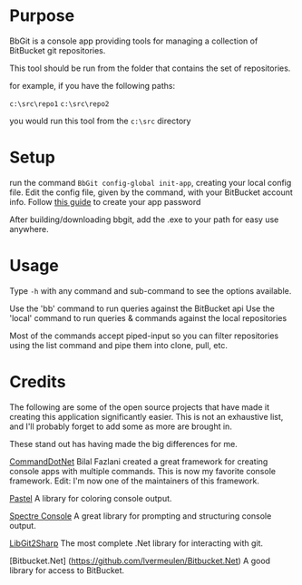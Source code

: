 ﻿# Purpose
BbGit is a console app providing tools for managing a collection of BitBucket git repositories.

This tool should be run from the folder that contains the set of repositories.  

for example, if you have the following paths:

`c:\src\repo1`
`c:\src\repo2`

you would run this tool from the `c:\src` directory

# Setup
run the command `BbGit config-global init-app`, creating your local config file.
Edit the config file, given by the command, with your BitBucket account info.
Follow [this guide](https://confluence.atlassian.com/bitbucket/app-passwords-828781300.html) to create your app password

After building/downloading bbgit, add the .exe to your path for easy use anywhere.

# Usage
Type `-h` with any command and sub-command to see the options available.

Use the 'bb' command to run queries against the BitBucket api
Use the 'local' command to run queries & commands against the local repositories

Most of the commands accept piped-input so you can filter repositories using the list command and pipe them into clone, pull, etc.


# Credits
The following are some of the open source projects that have made it creating this application significantly easier.
This is not an exhaustive list, and I'll probably forget to add some as more are brought in.  

These stand out has having made the big differences for me.

[CommandDotNet](https://github.com/bilal-fazlani/commanddotnet) Bilal Fazlani created a great framework for creating console apps with multiple commands.  This is now my favorite console framework.
Edit: I'm now one of the maintainers of this framework.

[Pastel](https://github.com/silkfire/Pastel) A library for coloring console output.

[Spectre Console](https://github.com/spectreconsole/spectre.console) A great library for prompting and structuring console output.

[LibGit2Sharp](https://github.com/libgit2/libgit2sharp) The most complete .Net library for interacting with git.

[Bitbucket.Net] (https://github.com/lvermeulen/Bitbucket.Net) A good library for access to BitBucket.
